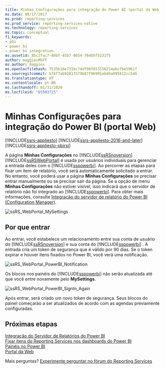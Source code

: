 ```yaml
---
title: Minhas Configurações para integração do Power BI (portal da Web) | Microsoft Docs
ms.date: 08/17/2017
ms.prod: reporting-services
ms.prod_service: reporting-services-native
ms.technology: reporting-services
ms.topic: conceptual
f1_keywords:
- pbi
- power bi
- power bi integration
ms.assetid: 85c2fac7-80bf-45b7-8654-764b5f5231f5
author: maggiesMSFT
ms.author: maggies
ms.openlocfilehash: 7535b16e731bc74df98f853156214abcfbe5961f
ms.sourcegitcommit: b78f7ab9281f570b87f96991ebd9a095812cc546
ms.translationtype: HT
ms.contentlocale: pt-BR
ms.lasthandoff: 01/31/2020
ms.locfileid: "65503725"
---
```

# <a name="my-settings-for-power-bi-integration-web-portal"></a>Minhas Configurações para integração do Power BI (portal Web)

[!INCLUDE[ssrs-appliesto](../includes/ssrs-appliesto.md)] [!INCLUDE[ssrs-appliesto-2016-and-later](../includes/ssrs-appliesto-2016-and-later.md)] [!INCLUDE[ssrs-appliesto-pbirsi](../includes/ssrs-appliesto-pbirs.md)]

A página **Minhas Configurações** no [!INCLUDE[ssRSnoversion](../includes/ssrsnoversion-md.md)] [!INCLUDE[ssRSWebPortal](../includes/ssrswebportal.md)] é usada por usuários individuais para gerenciar a entrada deles com o [!INCLUDE[sspowerbi](../includes/sspowerbi-md.md)]. Ao percorrer as etapas para fixar um item de relatório, você será automaticamente solicitado a entrar.  No entanto, você poderá usar a página **Minhas Configurações** se precisar entrar manualmente ou se precisar sair da página.  Se a opção de menu **Minhas Configurações** não estiver visível, isso indicará que o servidor de relatório não foi integrado ao [!INCLUDE[sspowerbi](../includes/sspowerbi-md.md)].  Para obter mais informações, consulte [Integração do servidor de relatório do Power BI &#40;Configuration Manager&#41;](../reporting-services/install-windows/power-bi-report-server-integration-configuration-manager.md).  
  
![ssRS_WebPortal_MySettings](../reporting-services/media/ssrs-webportal-mysettings.png)  
  
## <a name="why-sign-in"></a>Por que entrar

 Ao entrar, você estabelece um relacionamento entre sua conta de usuário do [!INCLUDE[ssRSnoversion](../includes/ssrsnoversion-md.md)] e sua conta do [!INCLUDE[sspowerbi](../includes/sspowerbi-md.md)] .  A entrada cria um token de segurança que é válido por 90 dias. Se o token expirar e houver itens fixados no Power BI, você verá uma notificação.  
   
 ![ssRS_WebPortal_PowerBI_Notification](../reporting-services/media/ssrs-webportal-powerbi-notification.png)    
   
Os blocos nos painéis do [!INCLUDE[sspowerbi](../includes/sspowerbi-md.md)] não serão atualizada até que você entre novamente pelo **MySettings**.  
  
![ssRS_WebPortal_PowerBI_SignIn_Again](../reporting-services/media/ssrs-webportal-powerbi-signin-again.png)  
  
Após entrar, será criado um novo token de segurança.  Seus blocos do painel começarão a ser atualizados de acordo com as agendas previamente configuradas.  

## <a name="next-steps"></a>Próximas etapas

[Integração do Servidor de Relatórios do Power BI](../reporting-services/install-windows/power-bi-report-server-integration-configuration-manager.md)   
[Fixar itens do Reporting Services nos dashboards do Power BI](../reporting-services/pin-reporting-services-items-to-power-bi-dashboards.md)   
[Painéis no Power BI](https://powerbi.microsoft.com/documentation/powerbi-service-dashboards/)  
[Portal da Web](../reporting-services/web-portal-ssrs-native-mode.md)  

Mais perguntas? [Experimente perguntar no fórum do Reporting Services](https://go.microsoft.com/fwlink/?LinkId=620231)
